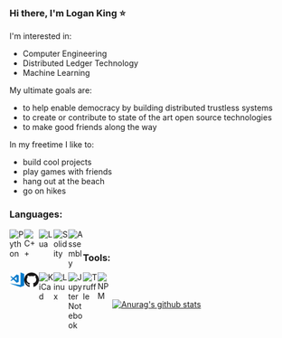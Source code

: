 ### Hi there, I'm Logan King ⭐

I'm interested in:
- Computer Engineering
- Distributed Ledger Technology
- Machine Learning

My ultimate goals are:
- to help enable democracy by building distributed trustless systems
- to create or contribute to state of the art open source technologies
- to make good friends along the way

In my freetime I like to:
- build cool projects
- play games with friends
- hang out at the beach
- go on hikes

 
### Languages:

<!-- Python -->
<img align="left" alt="Python" width="26px" src="https://upload.wikimedia.org/wikipedia/commons/thumb/c/c3/Python-logo-notext.svg/600px-Python-logo-notext.svg.png" />

<!-- C++ -->
<img align="left" alt="C++" width="26px" src="https://upload.wikimedia.org/wikipedia/commons/1/18/ISO_C%2B%2B_Logo.svg" />

<!-- Lua -->
<img align="left" alt="Lua" width="26px" src="https://upload.wikimedia.org/wikipedia/commons/thumb/c/cf/Lua-Logo.svg/1200px-Lua-Logo.svg.png" />

<!-- Solidity -->
<img align="left" alt="Solidity" width="26px" src="https://solidity.readthedocs.io/en/v0.7.0/_images/logo.svg" />

<!-- Assembly -->
<img align="left" alt="Assembly" width="26px" src="https://i.pinimg.com/originals/8c/b1/8c/8cb18c72082d13eb581cf6d452e8e266.png" />

<br/>

### Tools:

<!-- VsCode -->
<img align="left" alt="Visual Studio Code" width="26px" src="https://raw.githubusercontent.com/github/explore/80688e429a7d4ef2fca1e82350fe8e3517d3494d/topics/visual-studio-code/visual-studio-code.png" />

<!-- Github -->
<img align="left" alt="GitHub" width="26px" src="https://raw.githubusercontent.com/github/explore/78df643247d429f6cc873026c0622819ad797942/topics/github/github.png" />

<!-- KiCad -->
<img align="left" alt="KiCad" width="26px" src="https://user-images.githubusercontent.com/352202/53980744-60746100-4111-11e9-9f8c-17ca6b50efd8.png" />

<!-- Linux -->
<img align="left" alt="Linux" width="26px" src="https://upload.wikimedia.org/wikipedia/commons/thumb/3/35/Tux.svg/1200px-Tux.svg.png" />

<!-- Jupyter Notebook -->
<img align="left" alt="Jupyter Notebook" width="26px" src="https://jupyter.org/assets/main-logo.svg" />

<!-- Truffle -->
<img align="left" alt="Truffle" width="26px" src="https://www.trufflesuite.com/img/truffle-logomark.svg" />

<!-- NPM -->
<img align="left" alt="NPM" width="26px" src="https://upload.wikimedia.org/wikipedia/commons/thumb/d/db/Npm-logo.svg/540px-Npm-logo.svg.png" />

<br/>
<br/>

[![Anurag's github stats](https://github-readme-stats.vercel.app/api?username=SleepingFox88&count_private=true&show_icons=true&theme=tokyonight&include_all_commits=true)](https://github.com/anuraghazra/github-readme-stats)
